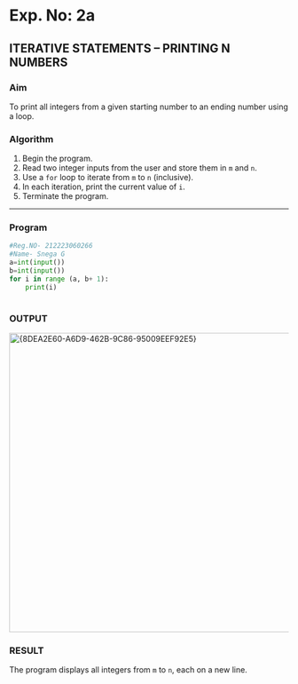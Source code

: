 # Exp. No: 2a  
## ITERATIVE STATEMENTS – PRINTING N NUMBERS

###  Aim
To print all integers from a given starting number to an ending number using a loop.

###  Algorithm

1. Begin the program.
2. Read two integer inputs from the user and store them in `m` and `n`.
3. Use a `for` loop to iterate from `m` to `n` (inclusive).
4. In each iteration, print the current value of `i`.
5. Terminate the program.
---

###  Program

```python
#Reg.NO- 212223060266
#Name- Snega G
a=int(input())
b=int(input())
for i in range (a, b+ 1):
    print(i)
    
```
### OUTPUT
<img width="737" height="539" alt="{8DEA2E60-A6D9-462B-9C86-95009EEF92E5}" src="https://github.com/user-attachments/assets/2a9a2827-1bb4-425d-9d5c-6a8785706c14" />

### RESULT
The program displays all integers from `m` to `n`, each on a new line.

